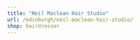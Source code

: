 ```yaml
---
title: "Neil Maclean Hair Studio"
url: /edinburgh/neil-maclean-hair-studio/
shop: hairdresser
---
```

